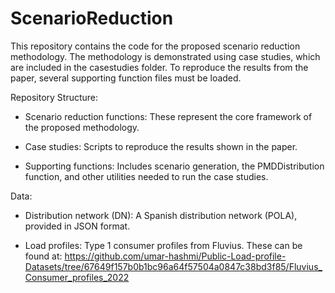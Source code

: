 # ScenarioReduction
This repository contains the code for the proposed scenario reduction methodology. The methodology is demonstrated using case studies, which are included in the casestudies folder. To reproduce the results from the paper, several supporting function files must be loaded.

Repository Structure:
- Scenario reduction functions: These represent the core framework of the proposed methodology.

- Case studies: Scripts to reproduce the results shown in the paper.

- Supporting functions: Includes scenario generation, the PMDDistribution function, and other utilities needed to run the case studies.

Data:

- Distribution network (DN): A Spanish distribution network (POLA), provided in JSON format.

- Load profiles: Type 1 consumer profiles from Fluvius. These can be found at:
https://github.com/umar-hashmi/Public-Load-profile-Datasets/tree/67649f157b0b1bc96a64f57504a0847c38bd3f85/Fluvius_Consumer_profiles_2022
